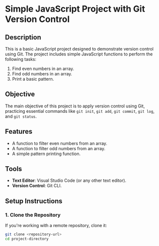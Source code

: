 # Simple JavaScript Project with Git Version Control

## Description  
This is a basic JavaScript project designed to demonstrate version control using Git. The project includes simple JavaScript functions to perform the following tasks:  
1. Find even numbers in an array.  
2. Find odd numbers in an array.  
3. Print a basic pattern.

## Objective  
The main objective of this project is to apply version control using Git, practicing essential commands like `git init`, `git add`, `git commit`, `git log`, and `git status`.

## Features  
- A function to filter even numbers from an array.  
- A function to filter odd numbers from an array.  
- A simple pattern printing function.

## Tools  
- **Text Editor**: Visual Studio Code (or any other text editor).  
- **Version Control**: Git CLI.  

## Setup Instructions  

### 1. Clone the Repository  
If you're working with a remote repository, clone it:  
```bash
git clone <repository-url>
cd project-directory
